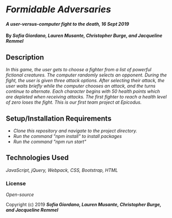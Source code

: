 # _Formidable Adversaries_

#### _A user-versus-computer fight to the death, 16 Sept 2019_

#### By _**Sofia Giordano, Lauren Musante, Christopher Burge, and Jacqueline Remmel**_

## Description

_In this game, the user gets to choose a fighter from a list of powerful fictional creatures. The computer randomly selects an opponent. During the fight, the user is given three attack options. After selecting their attack, the user waits briefly while the computer chooses an attack, and the turns continue to alternate. Each character begins with 50 health points which are depleted when receiving attacks. The first fighter to reach a health level of zero loses the fight. This is our first team project at Epicodus._

## Setup/Installation Requirements

* _Clone this repository and navigate to the project directory._
* _Run the command "npm install" to install packages_
* _Run the command "npm run start"_

## Technologies Used

_JavaScript, jQuery, Webpack, CSS, Bootstrap, HTML_

### License

*Open-source*

Copyright (c) 2019 **_Sofia Giordano, Lauren Musante, Christopher Burge, and Jacqueline Remmel_**
